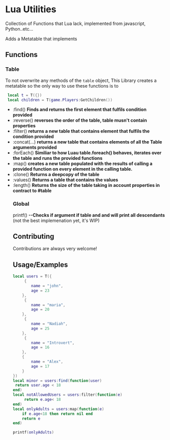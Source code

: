 
# Lua Utilities

Collection of Functions that Lua lack, implemented from javascript, Python..etc...

Adds a Metatable that implements 
## Functions
  ### Table
  To not overwrite any methods of the `table` object, This Library creates a metatable so the only way to use these functions is to
  ```lua
   local t = T({})
   local children = T(game.Players:GetChildren())
  ```
- :find(<F>)  **Finds and returns the first element that fulfils condition provided**
- :reverse() **reverses the order of the table, table musn't contain properties** 
- :filter(<F>) **returns a new table that contains element that fulfils the condition provided**
- :concat(<table>...) **returns a new table that contains elements of all the Table arguments provided**
- :forEach(<F>) **Similiar to how Luau table.foreach() behaves, iterates over the table and runs the provided functions**
- :map(<F>) **creates a new table populated with the results of calling a provided function on every element in the calling table.**
- :clone(<self>) **Returns a deepcopy of the table**
- :values()  **Returns a table that contains the values** 
- :length()  **Returns the size of the table taking in account properties in contract to #table**
  
### Global
printf(<T>)  **--Checks if argument if table and and will print all descendants** 
(not the best implemenation yet, it's WIP)

## Contributing

Contributions are always very welcome!



## Usage/Examples

```lua
local users = T({
     {
        name = "john",
        age = 23
    },
     {
        name = "maria",
        age = 20
    },
     {
        name = "Nadiah",
        age = 25
    },
     {
        name = "Introvert",
        age = 16
    },
    {
        name = "Alex",
        age = 17
    }
})
local minor = users:find(function(user)
 return user.age < 18
end)
local notAllowedUsers = users:filter(function(e)
     return e.age< 18
end)
local onlyAdults = users:map(function(e)
    if e.age<18 then return nil end
    return e
end)

printf(onlyAdults)

```

